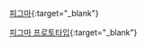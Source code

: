 [피그마](https://www.figma.com/file/JZvotsFgOOG51K4EWpo6e6/proto?type=design&node-id=0%3A1&mode=design&t=MT4I41dwhr6HlNkr-1){:target="_blank"}

[피그마 프로토타입](https://www.figma.com/proto/JZvotsFgOOG51K4EWpo6e6/proto?type=design&node-id=1-3&t=TmNRCfOtQEvsCHZ8-1&scaling=scale-down&page-id=0%3A1&mode=design){:target="_blank"}
